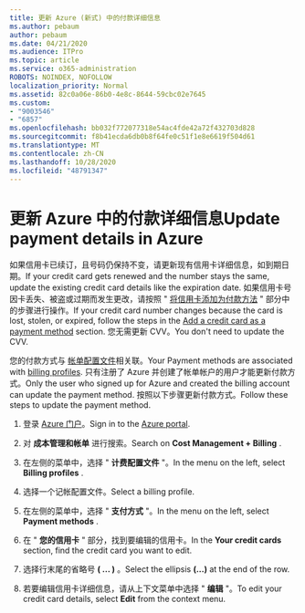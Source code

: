 ```yaml
---
title: 更新 Azure (新式) 中的付款详细信息
ms.author: pebaum
author: pebaum
ms.date: 04/21/2020
ms.audience: ITPro
ms.topic: article
ms.service: o365-administration
ROBOTS: NOINDEX, NOFOLLOW
localization_priority: Normal
ms.assetid: 82c0a06e-86b0-4e8c-8644-59cbc02e7645
ms.custom:
- "9003546"
- "6857"
ms.openlocfilehash: bb032f772077318e54ac4fde42a72f432703d828
ms.sourcegitcommit: f8b41ecda6db0b8f64fe0c51f1e8e6619f504d61
ms.translationtype: MT
ms.contentlocale: zh-CN
ms.lasthandoff: 10/28/2020
ms.locfileid: "48791347"
---
```

# <a name="update-payment-details-in-azure"></a><span data-ttu-id="5ca72-102">更新 Azure 中的付款详细信息</span><span class="sxs-lookup"><span data-stu-id="5ca72-102">Update payment details in Azure</span></span>

<span data-ttu-id="5ca72-103">如果信用卡已续订，且号码仍保持不变，请更新现有信用卡详细信息，如到期日期。</span><span class="sxs-lookup"><span data-stu-id="5ca72-103">If your credit card gets renewed and the number stays the same, update the existing credit card details like the expiration date.</span></span> <span data-ttu-id="5ca72-104">如果信用卡号因卡丢失、被盗或过期而发生更改，请按照 " [将信用卡添加为付款方法](https://docs.microsoft.com/azure/cost-management-billing/manage/change-credit-card?WT.mc_id=Portal-Microsoft_Azure_Support#addcard) " 部分中的步骤进行操作。</span><span class="sxs-lookup"><span data-stu-id="5ca72-104">If your credit card number changes because the card is lost, stolen, or expired, follow the steps in the [Add a credit card as a payment method](https://docs.microsoft.com/azure/cost-management-billing/manage/change-credit-card?WT.mc_id=Portal-Microsoft_Azure_Support#addcard) section.</span></span> <span data-ttu-id="5ca72-105">您无需更新 CVV。</span><span class="sxs-lookup"><span data-stu-id="5ca72-105">You don't need to update the CVV.</span></span>

<span data-ttu-id="5ca72-106">您的付款方式与 [帐单配置文件](https://docs.microsoft.com/azure/billing/billing-how-to-change-credit-card?WT.mc_id=Portal-Microsoft_Azure_Support#change-payment-method-for-a-billing-profile)相关联。</span><span class="sxs-lookup"><span data-stu-id="5ca72-106">Your Payment methods are associated with [billing profiles](https://docs.microsoft.com/azure/billing/billing-how-to-change-credit-card?WT.mc_id=Portal-Microsoft_Azure_Support#change-payment-method-for-a-billing-profile).</span></span> <span data-ttu-id="5ca72-107">只有注册了 Azure 并创建了帐单帐户的用户才能更新付款方式。</span><span class="sxs-lookup"><span data-stu-id="5ca72-107">Only the user who signed up for Azure and created the billing account can update the payment method.</span></span> <span data-ttu-id="5ca72-108">按照以下步骤更新付款方式。</span><span class="sxs-lookup"><span data-stu-id="5ca72-108">Follow these steps to update the payment method.</span></span>

1. <span data-ttu-id="5ca72-109">登录 [Azure 门户](https://portal.azure.com/)。</span><span class="sxs-lookup"><span data-stu-id="5ca72-109">Sign in to the [Azure portal](https://portal.azure.com/).</span></span>

2. <span data-ttu-id="5ca72-110">对 **成本管理和帐单** 进行搜索。</span><span class="sxs-lookup"><span data-stu-id="5ca72-110">Search on **Cost Management + Billing** .</span></span>

3. <span data-ttu-id="5ca72-111">在左侧的菜单中，选择 " **计费配置文件** "。</span><span class="sxs-lookup"><span data-stu-id="5ca72-111">In the menu on the left, select **Billing profiles** .</span></span>

4. <span data-ttu-id="5ca72-112">选择一个记帐配置文件。</span><span class="sxs-lookup"><span data-stu-id="5ca72-112">Select a billing profile.</span></span>

5. <span data-ttu-id="5ca72-113">在左侧的菜单中，选择 " **支付方式** "。</span><span class="sxs-lookup"><span data-stu-id="5ca72-113">In the menu on the left, select **Payment methods** .</span></span>

6. <span data-ttu-id="5ca72-114">在 " **您的信用卡** " 部分，找到要编辑的信用卡。</span><span class="sxs-lookup"><span data-stu-id="5ca72-114">In the **Your credit cards** section, find the credit card you want to edit.</span></span>
7. <span data-ttu-id="5ca72-115">选择行末尾的省略号 **( ... )** 。</span><span class="sxs-lookup"><span data-stu-id="5ca72-115">Select the ellipsis **(...)** at the end of the row.</span></span>

8. <span data-ttu-id="5ca72-116">若要编辑信用卡详细信息，请从上下文菜单中选择 "  **编辑**  "。</span><span class="sxs-lookup"><span data-stu-id="5ca72-116">To edit your credit card details, select  **Edit**  from the context menu.</span></span>
